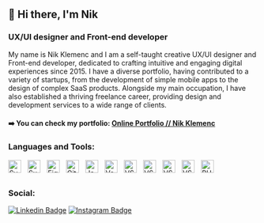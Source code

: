 ## 👋 Hi there, I'm Nik

### UX/UI designer and Front-end developer

My name is Nik Klemenc and I am a self-taught creative UX/UI designer and Front-end developer, dedicated to crafting intuitive and engaging digital experiences since 2015. I have a diverse portfolio, having contributed to a variety of startups, from the development of simple mobile apps to the design of complex SaaS products. Alongside my main occupation, I have also established a thriving freelance career, providing design and development services to a wide range of clients.

#### ➡️ You can check my portfolio: [Online Portfolio // Nik Klemenc](https://www.klemenc.si)

### Languages and Tools:

[<img align="left" alt="SvelteKit" width="26px" src="https://cdn.jsdelivr.net/gh/devicons/devicon@latest/icons/svelte/svelte-original.svg" style="padding-right:10px;" />](https://kit.svelte.dev/)

[<img align="left" alt="Supabase" width="26px"  src="https://cdn.jsdelivr.net/gh/devicons/devicon@latest/icons/supabase/supabase-original.svg"  style="padding-right:10px;" />](https://supabase.com/)

[<img src="https://cdn.jsdelivr.net/gh/devicons/devicon@latest/icons/figma/figma-original.svg" align="left" alt="Figma" width="26px"  style="padding-right:10px;" />](https://figma.com/)

<img src="https://cdn.jsdelivr.net/gh/devicons/devicon@latest/icons/git/git-original.svg" align="left" alt="Git" width="26px"  style="padding-right:10px;" />

<img  src="https://cdn.jsdelivr.net/gh/devicons/devicon@latest/icons/javascript/javascript-original.svg"  align="left" alt="JavaScript" width="26px"  style="padding-right:10px;" />

[<img src="https://cdn.jsdelivr.net/gh/devicons/devicon@latest/icons/vercel/vercel-original.svg" align="left" alt="Vercel" width="26px"  style="padding-right:10px;" />](https://vercel.com/)

<img  src="https://cdn.jsdelivr.net/gh/devicons/devicon@latest/icons/vscode/vscode-original.svg"  align="left" alt="VS Code" width="26px"  style="padding-right:10px;" />

<img src="https://cdn.jsdelivr.net/gh/devicons/devicon@latest/icons/html5/html5-original.svg"   align="left" alt="VS Code" width="26px"  style="padding-right:10px;" />

[<img src="https://cdn.jsdelivr.net/gh/devicons/devicon@latest/icons/tailwindcss/tailwindcss-original.svg"  align="left" alt="VS Code" width="26px"  style="padding-right:10px;" />](https://tailwindcss.com/)

<img src="https://cdn.jsdelivr.net/gh/devicons/devicon@latest/icons/css3/css3-original.svg"  align="left" alt="VS Code" width="26px"  style="padding-right:10px;" />

<img align="left" alt="PHP" width="26px"  src="https://cdn.jsdelivr.net/gh/devicons/devicon@latest/icons/php/php-original.svg"  style="padding-right:10px;" />

<br />
<br />

### Social:

[![Linkedin Badge](https://img.shields.io/badge/-nikklemenc-blue?style=flat&logo=Linkedin&logoColor=white&link=https://www.linkedin.com/in/nik-klemenc-7825a9107/)](https://www.linkedin.com/in/nik-klemenc-7825a9107/)
[![Instagram Badge](https://img.shields.io/badge/-@nikklemenc-purple?style=flat&logo=instagram&logoColor=white&link=https://instagram.com/nikklemenc/)](https://instagram.com/nikklemenc)
